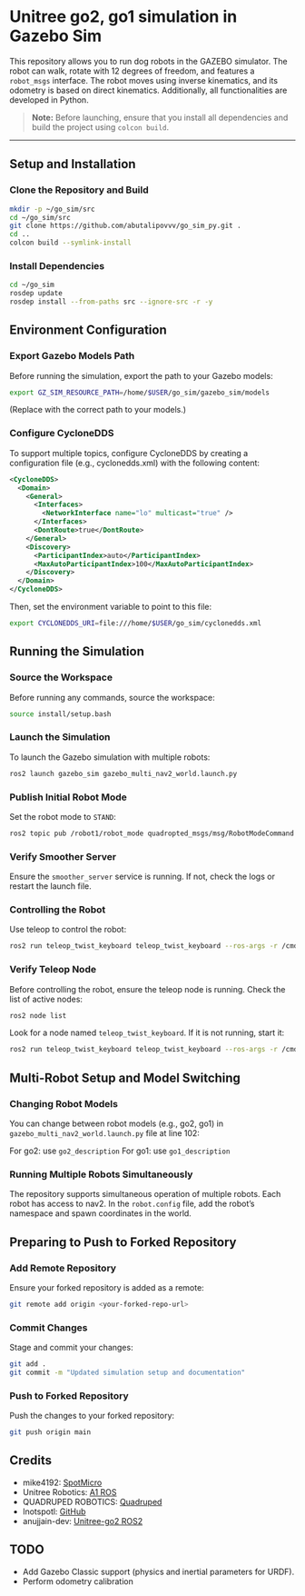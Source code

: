 # Unitree go2, go1 simulation in Gazebo Sim

This repository allows you to run dog robots in the GAZEBO simulator. The robot can walk, rotate with 12 degrees of freedom, and features a `robot_msgs` interface. The robot moves using inverse kinematics, and its odometry is based on direct kinematics. Additionally, all functionalities are developed in Python.

> **Note:** Before launching, ensure that you install all dependencies and build the project using `colcon build`.

---

## Setup and Installation

### Clone the Repository and Build

```bash
mkdir -p ~/go_sim/src
cd ~/go_sim/src
git clone https://github.com/abutalipovvv/go_sim_py.git .
cd ..
colcon build --symlink-install
```

### Install Dependencies

```bash
cd ~/go_sim
rosdep update
rosdep install --from-paths src --ignore-src -r -y
```

## Environment Configuration

### Export Gazebo Models Path

Before running the simulation, export the path to your Gazebo models:

```bash
export GZ_SIM_RESOURCE_PATH=/home/$USER/go_sim/gazebo_sim/models
```
(Replace with the correct path to your models.)

### Configure CycloneDDS

To support multiple topics, configure CycloneDDS by creating a configuration file (e.g., cyclonedds.xml) with the following content:

```xml
<CycloneDDS>
  <Domain>
    <General>
      <Interfaces>
        <NetworkInterface name="lo" multicast="true" />
      </Interfaces>
      <DontRoute>true</DontRoute>
    </General>
    <Discovery>
      <ParticipantIndex>auto</ParticipantIndex>
      <MaxAutoParticipantIndex>100</MaxAutoParticipantIndex>
    </Discovery>
  </Domain>
</CycloneDDS>
```
Then, set the environment variable to point to this file:

```bash
export CYCLONEDDS_URI=file:///home/$USER/go_sim/cyclonedds.xml
```

## Running the Simulation

### Source the Workspace
Before running any commands, source the workspace:
```bash
source install/setup.bash
```

### Launch the Simulation
To launch the Gazebo simulation with multiple robots:
```bash
ros2 launch gazebo_sim gazebo_multi_nav2_world.launch.py
```

### Publish Initial Robot Mode
Set the robot mode to `STAND`:
```bash
ros2 topic pub /robot1/robot_mode quadropted_msgs/msg/RobotModeCommand "{mode: 'STAND', robot_id: 1}" --once
```

### Verify Smoother Server
Ensure the `smoother_server` service is running. If not, check the logs or restart the launch file.

### Controlling the Robot
Use teleop to control the robot:
```bash
ros2 run teleop_twist_keyboard teleop_twist_keyboard --ros-args -r /cmd_vel:=/robot1/cmd_vel
```

### Verify Teleop Node
Before controlling the robot, ensure the teleop node is running. Check the list of active nodes:
```bash
ros2 node list
```
Look for a node named `teleop_twist_keyboard`. If it is not running, start it:
```bash
ros2 run teleop_twist_keyboard teleop_twist_keyboard --ros-args -r /cmd_vel:=/robot1/cmd_vel
```

## Multi-Robot Setup and Model Switching

### Changing Robot Models
You can change between robot models (e.g., go2, go1) in `gazebo_multi_nav2_world.launch.py` file at line 102:

For go2: use `go2_description`
For go1: use `go1_description`

### Running Multiple Robots Simultaneously
The repository supports simultaneous operation of multiple robots. Each robot has access to nav2. In the `robot.config` file, add the robot’s namespace and spawn coordinates in the world.

## Preparing to Push to Forked Repository

### Add Remote Repository
Ensure your forked repository is added as a remote:
```bash
git remote add origin <your-forked-repo-url>
```

### Commit Changes
Stage and commit your changes:
```bash
git add .
git commit -m "Updated simulation setup and documentation"
```

### Push to Forked Repository
Push the changes to your forked repository:
```bash
git push origin main
```

## Credits

- mike4192: [SpotMicro](https://github.com/mike4192/spotMicro)
- Unitree Robotics: [A1 ROS](https://github.com/unitreerobotics/a1_ros)
- QUADRUPED ROBOTICS: [Quadruped](https://quadruped.de)
- lnotspotl: [GitHub](https://github.com/lnotspotl)
- anujjain-dev: [Unitree-go2 ROS2](https://github.com/anujjain-dev/unitree-go2-ros2)

## TODO

- Add Gazebo Classic support (physics and inertial parameters for URDF).
- Perform odometry calibration

